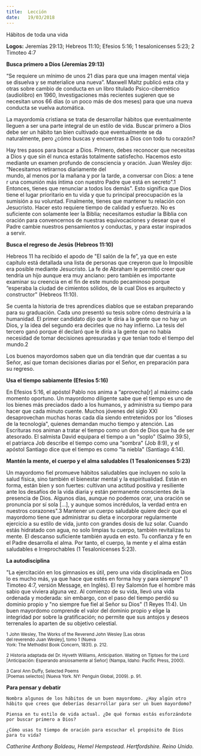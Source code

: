 ```yaml
---
title:  Lección
date:   19/03/2018
---
```


Hábitos de toda una vida 

**Logos:** Jeremías 29:13; Hebreos 11:10; Efesios 5:16; 1 tesalonicenses 5:23; 2 Timoteo 4:7 

**Busca primero a Dios (Jeremías 29:13)**

“Se requiere un mínimo de unos 21 días para que una imagen mental vieja se disuelva y se materialice una nueva”. Maxwell Maltz publicó esta cita y otras sobre cambio de conducta en un libro titulado Psico-cibernètico (audiolibro) en 1960, Investigaciones más recientes sugieren que se necesitan unos 66 días (o un poco más de dos meses) para que una nueva conducta se vuelva automática. 

La mayordomía cristiana se trata de desarrollar hábitos que eventualmente lleguen a ser una parte integral de un estilo de vida. Buscar primero a Dios debe ser un hábito tan bien cultivado que eventualmente se da naturalmente, pero ¿cómo buscas y encuentras a Dios con todo tu corazón? 

Hay tres pasos para buscar a Dios. Primero, debes reconocer que necesitas a Dios y que sin él nunca estarás totalmente satisfecho. Hacemos esto mediante un examen profundo de consciencia y oración. Juan Wesley dijo: “Necesitamos retirarnos diariamente del mundo, al menos por la mañana y por la tarde, a conversar con Dios: a tener una comunión más íntima con nuestro Padre que está en secreto".1 Entonces, tienes que renunciar a todos los demás". Esto significa que Dios tiene el lugar prioritario en tu vida y que tu principal preocupación es la sumisión a su voluntad. Finalmente, tienes que mantener tu relación con Jesucristo. Hacer esto requiere tiempo de calidad y esfuerzo. No es suficiente con solamente leer la Biblia; necesitamos estudiar la Biblia con oración para convencernos de nuestras equivocaciones y desear que el Padre cambie nuestros pensamientos y conductas, y para estar inspirados a servir. 

**Busca el regreso de Jesús (Hebreos 11:10)**

Hebreos 11 ha recibido el apodo de "El salón de la fe”, ya que en este capítulo está detallada una lista de personas que creyeron que lo Imposible era posible mediante Jesucristo. La fe de Abraham le permitió creer que tendría un hijo aunque era muy anciano: pero también es importante examinar su creencia en el fin de este mundo pecaminoso porque “esperaba la ciudad de cimientos sólidos, de la cual Dios es arquitecto y constructor" (Hebreos 11:10). 

Se cuenta la historia de tres aprendices diablos que se estaban preparando para su graduación. Cada uno presentó su tesis sobre cómo destruiría a la humanidad. El primer candidato dijo que le diría a la gente que no hay un Dios, y la idea del segundo era decirles que no hay infierno. La tesis del tercero ganó porque él declaró que le diría a la gente que no había necesidad de tomar decisiones apresuradas y que tenían todo el tiempo del mundo.2 

Los buenos mayordomos saben que un día tendrán que dar cuentas a su Señor, así que toman decisiones diarias por el Señor, en preparación para su regreso. 

**Usa el tiempo sabiamente (Efesios 5:16)**

En Efesios 5:16, el apóstol Pablo nos anima a “aprovecha[r] al máximo cada momento oportuno. Un mayordomo diligente sabe que el tiempo es uno de los bienes más preciados dado a los humanos, y administra su tiempo para hacer que cada minuto cuente. Muchos jóvenes del siglo XXI desaprovechan muchas horas cada día siendo entretenidos por los "dioses de la tecnología", quienes demandan mucho tiempo y atención. Las Escrituras nos animan a tratar el tiempo como un don de Dios que ha de ser atesorado. El salmista David equipara el tiempo a un "soplo" (Salmo 39:5), el patriarca Job describe el tiempo como una “sombra" (Job 8:9), y el apóstol Santiago dice que el tiempo es como “la niebla" (Santiago 4:14). 

**Mantén la mente, el cuerpo y el alma saludables (1 Tesalonicenses 5:23)**

Un mayordomo fiel promueve hábitos saludables que incluyen no solo la salud física, sino también el bienestar mental y la espiritualidad. Están en forma, están bien y son fuertes: cultivan una actitud positiva y resiliente ante los desafíos de la vida diaria y están permanente conscientes de la presencia de Dios. Algunos días, aunque no podemos orar, una oración se pronuncia por sí sola [...], y aunque somos incrédulos, la verdad entra en nuestros corazones".3 Mantener un cuerpo saludable quiere decir que el mayordomo tiene que administrar su dieta e incorporar regularmente ejercicio a su estilo de vida, junto con grandes dosis de luz solar. Cuando estás hidratado con agua, no solo limpias tu cuerpo, también revitalizas tu mente. El descanso suficiente también ayuda en esto. Tu confianza y fe en el Padre desarrolla el alma. Por tanto, el cuerpo, la mente y el alma están saludables e Irreprochables (1 Tesalonicenses 5:23). 

**La autodisciplina**

"La ejercitación en los gimnasios es útil, pero una vida disciplinada en Dios lo es mucho más, ya que hace que estés en forma hoy y para siempre" (1 Timoteo 4:7, versión Message, en Inglés). El rey Salomón fue el hombre más sabio que viviera alguna vez. Al comienzo de su vida, llevó una vida ordenada y moderada: sin embargo, con el paso del tiempo perdió su dominio propio y "no siempre fue fiel al Señor su Dios" (1 Reyes 11:4). Un buen mayordomo comprende el valor del dominio propio y elige la integridad por sobre la gratificación; no permite que sus antojos y deseos terrenales lo aparten de su objetivo celestial. 

<sub>1 John Wesley, The Works of the Reverend John Wesley [Las obras del reverendo Juan Wesley], tomo 1 (Nueva York: The Methodist Book Concern, 1831). p. 212.</sub>

<sub>2 Historia adaptada del Dr. Hyveth Williams, Anticipation. Waiting on Tiptoes for the Lord [Anticipación: Esperando ansiosamente al Señor] (Nampa, Idaho: Pacific Press, 2000).</sub>

<sub>3 Carol Ann Duffy, Selected Poems [Poemas selectos] (Nueva York. NY: Penguin Global, 2009). p. 91.</sub>

**Para pensar y debatir**

`Nombra algunos de los hábitos de un buen mayordomo. ¿Hay algún otro hábito que crees que deberías desarrollar para ser un buen mayordomo?`

`Piensa en tu estilo de vida actual. ¿De qué formas estás esforzándote por buscar primero a Dios?`

`¿Cómo usas tu tiempo de oración para escuchar el propósito de Dios para tu vida?`

_Catherine Anthony Boldeau, Hemel Hempstead. Hertfordshire. Reino Unido._